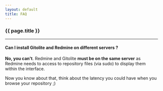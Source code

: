 ```yaml
---
layout: default
title: FAQ
---
```


### {{ page.title }}
***

#### Can I install Gitolite and Redmine on different servers ?

**No, you can't**. Redmine and Gitolite **must be on the same server** as Redmine needs to access to repository files (via sudo) to display them within the interface.

Now you know about that, think about the latency you could have when you browse your repository ;)

<div id="toc">
</div>
